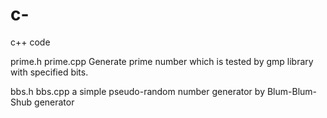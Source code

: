 # c-
c++ code

prime.h
prime.cpp
Generate prime number which is tested by gmp library with specified bits.

bbs.h
bbs.cpp
a simple pseudo-random number generator by Blum-Blum-Shub generator 
